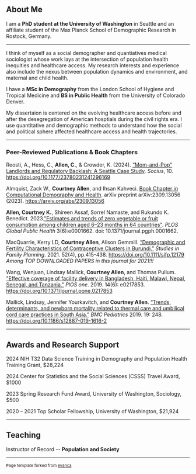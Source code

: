 ## About Me

I am a **PhD student at the University of Washington** in Seattle and an affiliate student of the Max Planck School of Demographic Research in Rostock, Germany. 

---
I think of myself as a social demographer and quantiatives medical sociologist whose work lays at the intersection of population health inequities and healthcare access. My research interests and experience also include the nexus between population dynamics and environment, and maternal and child health. 

I have a **MSc in Demography** from the London School of Hygiene and Tropical Medicine and **BS in Public Health** from the University of Colorado Denver.

My dissertaion is centered on the evolving healthcare access before and after the desegregation of American hosptials during the civil rights era. I use quantitative and demographic methods to understand how the social and political sphere affected healthcare access and health trajectories. 

---


### Peer-Reviewed Publications & Book Chapters

Reosti, A., Hess, C., **Allen, C.**, & Crowder, K. (2024). [“Mom-and-Pop” Landlords and Regulatory Backlash: A Seattle Case Study](https://journals.sagepub.com/doi/10.1177/23780231241296169). *Socius*, 10. https://doi.org/10.1177/23780231241296169

Almquist, Zack W., **Courtney Allen**, and Ihsan Kahveci. [Book Chapter in Computational Demography and Health](https://arxiv.org/abs/2309.13056). arXiv preprint arXiv:2309.13056 (2023). https://arxiv.org/abs/2309.13056

**Allen, Courtney K.**, Shireen Assaf, Sorrel Namaste, and Rukundo K. Benedict. 2023.["Estimates and trends of zero vegetable or fruit consumption among children aged 6–23 months in 64 countries"](https://journals.plos.org/globalpublichealth/article?id=10.1371/journal.pgph.0001662). *PLOS Global Public Health* 3(6):e0001662. doi: 10.1371/journal.pgph.0001662.

MacQuarrie, Kerry LD, **Courtney Allen**, Alison Gemmill. [“Demographic and Fertility Characteristics of Contraceptive Clusters in Burundi.”](https://pmc.ncbi.nlm.nih.gov/articles/PMC9293157/) *Studies in Family Planning*. 2021. 52(4), pp.415-438. https://doi.org/10.1111/sifp.12179
	*Among TOP DOWNLOADED PAPERS in this journal for 2021!!!*

Wang, Wenjuan, Lindsay Mallick, **Courtney Allen**, and Thomas Pullum. ["Effective coverage of facility delivery in Bangladesh, Haiti, Malawi, Nepal, Senegal, and Tanzania."](https://journals.plos.org/plosone/article?id=10.1371/journal.pone.0217853) *PlOS one*. 2019. 14(6): e0217853. https://doi.org/10.1371/journal.pone.0217853

Mallick, Lindsay, Jennifer Yourkavitch, and **Courtney Allen**. [“Trends, determinants, and newborn mortality related to thermal care and umbilical cord care practices in South Asia.”](https://bmcpediatr.biomedcentral.com/articles/10.1186/s12887-019-1616-2) *BMC Pediatrics* 2019. 19: 248. https://doi.org/10.1186/s12887-019-1616-2

---

## Awards and Research Support

2024	NIH T32 Data Science Training in Demography and Population Health Training Grant, $28,224

2024	Center for Statistics and the Social Sciences (CSSS) Travel Award, $1000

2023	Spring Research Fund Award, University of Washington, Sociology, $500

2020 – 2021	Top Scholar Fellowship, University of Washington, $21,924



---
## Teaching

Instructor of Record -- **Population and Society**





---
<p style="font-size:11px">Page template forked from <a href="https://github.com/evanca/quick-portfolio">evanca</a></p>
<!-- Remove above link if you don't want to attibute -->
